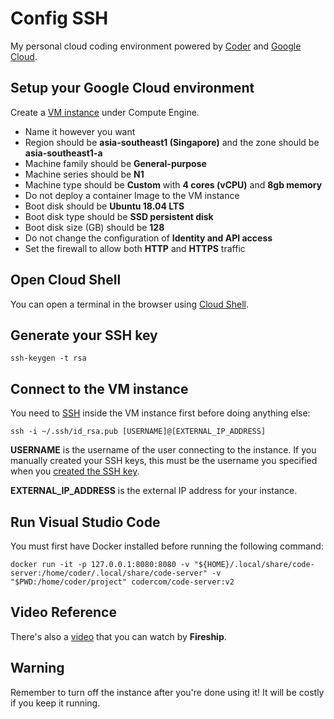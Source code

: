 # Config SSH
My personal cloud coding environment powered by [Coder](https://github.com/cdr/code-server) and [Google Cloud](https://cloud.google.com/).

## Setup your Google Cloud environment
Create a [VM instance](https://console.cloud.google.com/compute/instancesAdd) under Compute Engine.
- Name it however you want
- Region should be __asia-southeast1 (Singapore)__ and the zone should be __asia-southeast1-a__
- Machine family should be __General-purpose__
- Machine series should be __N1__
- Machine type should be __Custom__ with __4 cores (vCPU)__ and __8gb memory__
- Do not deploy a container Image to the VM instance
- Boot disk should be __Ubuntu 18.04 LTS__
- Boot disk type should be __SSD persistent disk__
- Boot disk size (GB) should be __128__
- Do not change the configuration of __Identity and API access__
- Set the firewall to allow both __HTTP__ and __HTTPS__ traffic

## Open Cloud Shell
You can open a terminal in the browser using [Cloud Shell](https://ssh.cloud.google.com/).

## Generate your SSH key
```
ssh-keygen -t rsa
```

## Connect to the VM instance
You need to [SSH](https://cloud.google.com/compute/docs/instances/connecting-advanced#thirdpartytools) inside the VM instance first before doing anything else:
```
ssh -i ~/.ssh/id_rsa.pub [USERNAME]@[EXTERNAL_IP_ADDRESS]
```
__USERNAME__ is the username of the user connecting to the instance. If you manually created your SSH keys, this must be the username you specified when you [created the SSH key](https://cloud.google.com/compute/docs/instances/adding-removing-ssh-keys#createsshkeys).

__EXTERNAL_IP_ADDRESS__ is the external IP address for your instance.

## Run Visual Studio Code
You must first have Docker installed before running the following command:
```
docker run -it -p 127.0.0.1:8080:8080 -v "${HOME}/.local/share/code-server:/home/coder/.local/share/code-server" -v "$PWD:/home/coder/project" codercom/code-server:v2
```

## Video Reference
There's also a [video](https://www.youtube.com/watch?v=N5WojMutddQ) that you can watch by __Fireship__.

## Warning
Remember to turn off the instance after you're done using it! It will be costly if you keep it running.
